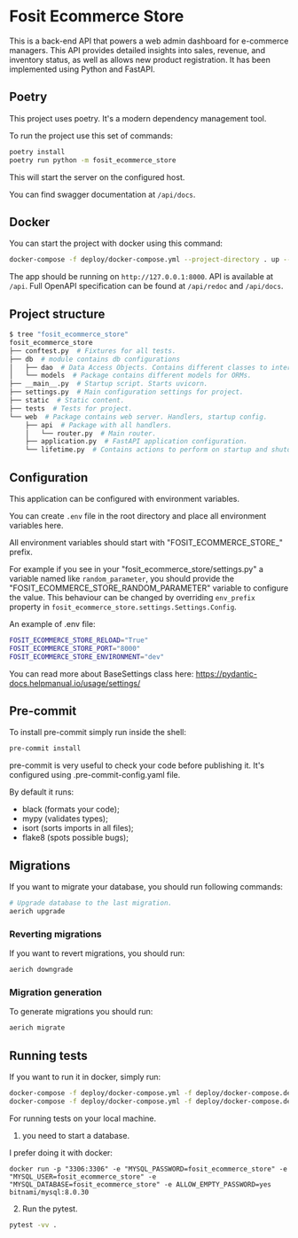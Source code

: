 # Fosit Ecommerce Store

This is a back-end API that powers a web admin dashboard for e-commerce managers. This API provides detailed insights into sales, revenue, and inventory status, as well as allows new product registration. It has been implemented using Python and FastAPI.

## Poetry

This project uses poetry. It's a modern dependency management
tool.

To run the project use this set of commands:

```bash
poetry install
poetry run python -m fosit_ecommerce_store
```

This will start the server on the configured host.

You can find swagger documentation at `/api/docs`.


## Docker

You can start the project with docker using this command:

```bash
docker-compose -f deploy/docker-compose.yml --project-directory . up --build
```

The app should be running on `http://127.0.0.1:8000`.
API is available at `/api`. Full OpenAPI specification can be found at `/api/redoc` and `/api/docs`.


## Project structure

```bash
$ tree "fosit_ecommerce_store"
fosit_ecommerce_store
├── conftest.py  # Fixtures for all tests.
├── db  # module contains db configurations
│   ├── dao  # Data Access Objects. Contains different classes to interact with database.
│   └── models  # Package contains different models for ORMs.
├── __main__.py  # Startup script. Starts uvicorn.
├── settings.py  # Main configuration settings for project.
├── static  # Static content.
├── tests  # Tests for project.
└── web  # Package contains web server. Handlers, startup config.
    ├── api  # Package with all handlers.
    │   └── router.py  # Main router.
    ├── application.py  # FastAPI application configuration.
    └── lifetime.py  # Contains actions to perform on startup and shutdown.
```

## Configuration

This application can be configured with environment variables.

You can create `.env` file in the root directory and place all
environment variables here.

All environment variables should start with "FOSIT_ECOMMERCE_STORE_" prefix.

For example if you see in your "fosit_ecommerce_store/settings.py" a variable named like
`random_parameter`, you should provide the "FOSIT_ECOMMERCE_STORE_RANDOM_PARAMETER"
variable to configure the value. This behaviour can be changed by overriding `env_prefix` property
in `fosit_ecommerce_store.settings.Settings.Config`.

An example of .env file:
```bash
FOSIT_ECOMMERCE_STORE_RELOAD="True"
FOSIT_ECOMMERCE_STORE_PORT="8000"
FOSIT_ECOMMERCE_STORE_ENVIRONMENT="dev"
```

You can read more about BaseSettings class here: https://pydantic-docs.helpmanual.io/usage/settings/

## Pre-commit

To install pre-commit simply run inside the shell:
```bash
pre-commit install
```

pre-commit is very useful to check your code before publishing it.
It's configured using .pre-commit-config.yaml file.

By default it runs:
* black (formats your code);
* mypy (validates types);
* isort (sorts imports in all files);
* flake8 (spots possible bugs);



## Migrations

If you want to migrate your database, you should run following commands:
```bash
# Upgrade database to the last migration.
aerich upgrade
```

### Reverting migrations

If you want to revert migrations, you should run:
```bash
aerich downgrade
```

### Migration generation

To generate migrations you should run:
```bash
aerich migrate
```


## Running tests

If you want to run it in docker, simply run:

```bash
docker-compose -f deploy/docker-compose.yml -f deploy/docker-compose.dev.yml --project-directory . run --build --rm api pytest -vv .
docker-compose -f deploy/docker-compose.yml -f deploy/docker-compose.dev.yml --project-directory . down
```

For running tests on your local machine.
1. you need to start a database.

I prefer doing it with docker:
```
docker run -p "3306:3306" -e "MYSQL_PASSWORD=fosit_ecommerce_store" -e "MYSQL_USER=fosit_ecommerce_store" -e "MYSQL_DATABASE=fosit_ecommerce_store" -e ALLOW_EMPTY_PASSWORD=yes bitnami/mysql:8.0.30
```


2. Run the pytest.
```bash
pytest -vv .
```
